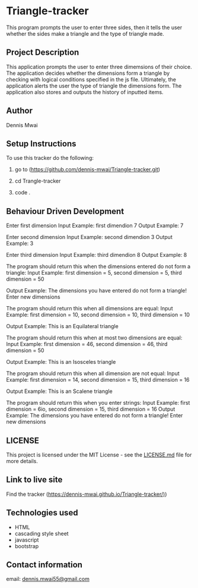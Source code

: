 # Triangle-tracker

This program prompts the user to enter three sides, then it tells the user whether the sides make a triangle and the type of triangle made.

## Project Description

This application prompts the user to enter three dimemsions of their choice. The application decides whether the dimensions form a triangle by checking with logical conditions specified in the js file. Ultimately, the application alerts the user the type of triangle the dimensions form. The application also stores and outputs the history of inputted items.  

## Author

Dennis Mwai

## Setup Instructions

To use this tracker do the following:

1. go to (<https://github.com/dennis-mwai/Triangle-tracker.git>)

2. cd Trangle-tracker
3. code .

## Behaviour Driven Development

Enter first dimension
Input Example: first dimendion 7
Output Example: 7

Enter second dimension
Input Example: second dimendion 3
Output Example: 3

Enter third dimension
Input Example: third dimendion 8
Output Example: 8

The program should return this when the dimensions entered do not form a triangle:
Input Example: first dimension = 5, second dimension = 5, third dimension = 50

Output Example: The dimensions you have entered do not form a triangle! Enter new dimensions

The program should return this when all dimensions are equal:
Input Example: first dimension = 10, second dimension = 10, third dimension = 10

Output Example: This is an Equilateral triangle

The program should return this when at most two dimensions are equal:
Input Example: first dimension = 46, second dimension = 46, third dimension = 50

Output Example: This is an Isosceles triangle

The program should return this when all dimension are not equal:
Input Example: first dimension = 14, second dimension = 15, third dimension = 16

Output Example: This is an Scalene triangle

The program should return this when you enter strings:
Input Example: first dimension = 6io, second dimension = 15, third dimension = 16
Output Example: The dimensions you have entered do not form a triangle! Enter new dimensions

## LICENSE

This project is licensed under the MIT License - see the [LICENSE.md](LICENSE) file for more details.

## Link to live site

Find the tracker (<https://dennis-mwai.github.io/Triangle-tracker/)>)

## Technologies used

* HTML
* cascading style sheet
* javascript
* bootstrap

## Contact information

email: dennis.mwai55@gmail.com